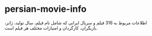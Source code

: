 # persian-movie-info
اطلاعات مربوط به 316 فیلم و سریال ایرانی که شامل نام فیلم، سال تولید، ژانر، بازیگران، کارگردان و امتیازات مختلف هر فیلم است.
